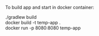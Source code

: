 To build app and start in docker container:

./gradlew build \
docker build -t temp-app . \
docker run -p 8080:8080 temp-app
